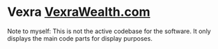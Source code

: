 # Vexra [VexraWealth.com](VexraWealth.com)

Note to myself: This is not the active codebase for the software. It only displays the main code parts for display purposes.

